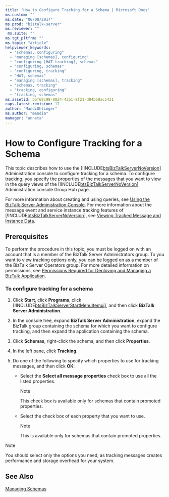 ```yaml
---
title: "How to Configure Tracking for a Schema | Microsoft Docs"
ms.custom: ""
ms.date: "06/08/2017"
ms.prod: "biztalk-server"
ms.reviewer: ""
 ms.suite: ""
ms.tgt_pltfrm: ""
ms.topic: "article"
helpviewer_keywords: 
  - "schemas, configuring"
  - "managing [schemas], configuring"
  - "configuring [HAT tracking], schemas"
  - "configuring, schemas"
  - "configuring, tracking"
  - "HAT, schemas"
  - "managing [schemas], tracking"
  - "schemas, tracking"
  - "tracking, configuring"
  - "tracking, schemas"
ms.assetid: b5f69c98-8824-43b1-8f21-d84b60ac5431
caps.latest.revision: 17
author: "MandiOhlinger"
ms.author: "mandia"
manager: "anneta"
---
```

# How to Configure Tracking for a Schema
This topic describes how to use the [!INCLUDE[btsBizTalkServerNoVersion](../includes/btsbiztalkservernoversion-md.md)] Administration console to configure tracking for a schema. To configure tracking, you specify the properties of the messages that you want to view in the query views of the [!INCLUDE[btsBizTalkServerNoVersion](../includes/btsbiztalkservernoversion-md.md)] Administration console Group Hub page.  
  
 For more information about creating and using queries, see [Using the BizTalk Server Administration Console](../core/using-the-biztalk-server-administration-console.md). For more information about the message event and service instance tracking features of [!INCLUDE[btsBizTalkServerNoVersion](../includes/btsbiztalkservernoversion-md.md)], see [Viewing Tracked Message and Instance Data](../core/viewing-tracked-message-and-instance-data.md).  
  
## Prerequisites  
 To perform the procedure in this topic, you must be logged on with an account that is a member of the BizTalk Server Administrators group. To you want to view tracking options only, you can be logged on as a member of the BizTalk Server Operators group. For more detailed information on permissions, see [Permissions Required for Deploying and Managing a BizTalk Application](../core/permissions-required-for-deploying-and-managing-a-biztalk-application.md).  
  
### To configure tracking for a schema  
  
1.  Click **Start**, click **Programs**, click [!INCLUDE[btsBizTalkServerStartMenuItemui](../includes/btsbiztalkserverstartmenuitemui-md.md)], and then click **BizTalk Server Administration**.  
  
2.  In the console tree, expand **BizTalk Server Administration**, expand the BizTalk group containing the schema for which you want to configure tracking, and then expand the application containing the schema.  
  
3.  Click **Schemas**, right-click the schema, and then click **Properties**.  
  
4.  In the left pane, click **Tracking**.  
  
5.  Do one of the following to specify which properties to use for tracking messages, and then click **OK**:  
  
    -   Select the **Select all message properties** check box to use all the listed properties.  
  
        > [!NOTE]
        >  This check box is available only for schemas that contain promoted properties.  
  
    -   Select the check box of each property that you want to use.  
  
        > [!NOTE]
        >  This is available only for schemas that contain promoted properties.  
  
> [!NOTE]
>  You should select only the options you need, as tracking messages creates performance and storage overhead for your system.  
  
## See Also  
 [Managing Schemas](../core/managing-schemas.md)